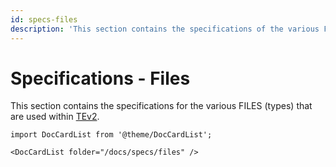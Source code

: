 ```yaml
---
id: specs-files
description: 'This section contains the specifications of the various FILES (types) that are used within TEv2.'
---
```


# Specifications - Files

This section contains the specifications for the various FILES (types) that are used within [TEv2](@).

```mdx-code-block
import DocCardList from '@theme/DocCardList';

<DocCardList folder="/docs/specs/files" />
```
